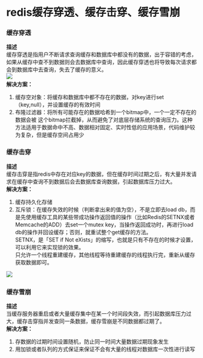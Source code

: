 # redis缓存穿透、缓存击穿、缓存雪崩

### **缓存穿透**

**描述**  
        缓存穿透是指用户不断请求查询缓存和数据库中都没有的数据，出于容错的考虑，如果从缓存中查不到数据则会去数据库中查询，因此缓存穿透也将导致每次请求都会到数据库中去查询，失去了缓存的意义。  
​![](https://img.kancloud.cn/8c/93/8c93fd07b57d3756c88ecd5f38129c96_355x393.png)  
**解决方案：**

1. 缓存空对象：将缓存和数据库中都不存在的数据，对key进行set （key,null），并设置缓存的有效时间
2. 布隆过滤器：将所有可能存在的数据哈希到一个bitmap中，一个一定不存在的数据会被 这个bitmap拦截掉，从而避免了对底层存储系统的查询压力。这种方法适用于数据命中不高、数据相对固定、实时性低的应用场景，代码维护较为复杂，但是缓存空间占用少

### **缓存击穿**

**描述**  
        缓存击穿是指redis中存在对应key的数据，但在缓存时间过期之后，有大量并发请求在缓存中查询不到数据后会去数据库查询数据，引起数据库压力过大。  
**解决方案：**

1. 缓存持久化存储
2. 互斥锁：在缓存失效的时候（判断拿出来的值为空），不是立即去load  db，而是先使用缓存工具的某些带成功操作返回值的操作（比如Redis的SETNX或者Memcache的ADD）去set一个mutex  key，当操作返回成功时，再进行load db的操作并回设缓存；否则，就重试整个get缓存的方法。  
    SETNX，是「SET if Not eXists」的缩写，也就是只有不存在的时候才设置，可以利用它来实现锁的效果。  
    只允许一个线程重建缓存，其他线程等待重建缓存的线程执行完，重新从缓存获取数据即可。

​![](https://img.kancloud.cn/86/ee/86eea2cc0bccea34d6bb4482d03daf74_908x598.png)​

### **缓存雪崩**

**描述**  
        当缓存服务器重启或者大量缓存集中在某一个时间段失效，而引起数据库压力过大，缓存击穿指并发查同一条数据，缓存雪崩是不同数据都过期了。  
**解决方案：**

1. 存数据的过期时间设置随机，防止同一时间大量数据过期现象发生
2. 用加锁或者队列的方式保证来保证不会有大量的线程对数据库一次性进行读写

‍
